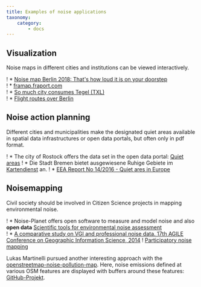 ```yaml
---
title: Examples of noise applications
taxonomy:
    category:
        - docs
---
```


## Visualization

Noise maps in different cities and institutions can be viewed interactively.

! * [Noise map Berlin 2018: That's how loud it is on your doorstep](https://interaktiv.morgenpost.de/laermkarte-berlin/) <br>
! * [framap.fraport.com](http://framap.fraport.de/aimPort/ISFL/Modul_Gis/main.aspx?AID=ISFL2&STY=6) <br>
! * [So much city consumes Tegel (TXL)](https://digitalpresent.tagesspiegel.de/txl) <br>
! * [Flight routes over Berlin](https://digitalpresent.tagesspiegel.de/flugrouten)

## Noise action planning

Different cities and municipalities make the designated quiet areas available in spatial data infrastructures or open data portals, but often only in pdf format.

! * The city of Rostock offers the data set in the open data portal: [Quiet areas](https://www.opendata-hro.de/dataset/ruhige_gebiete)
! * Die Stadt Bremen bietet ausgewiesene Ruhige Gebiete im [Kartendienst](https://metaver.de/kartendienste?layers=eed0276a46a37cae5aa65a23afdbf252&lang=de&topic=themen&bgLayer=webatlasde_light&E=481010.32&N=5889582.39&zoom=7) an.
! * [EEA Report No 14/2016 - Quiet ares in Europe](https://www.eea.europa.eu/publications/quiet-areas-in-europe)


## Noisemapping

Civil society should be involved in Citizen Science projects in mapping environmental noise.

! * Noise-Planet offers open software to measure and model noise and also **open data** [Scientific tools for environmental noise assessment](http://noise-planet.org) <br>
! * [A comparative study on VGI and professional noise data. 17th AGILE Conference on Geographic Information Science, 2014](https://www.researchgate.net/publication/263007263_A_comparative_study_on_VGI_and_professional_noise_data)
! [Participatory noise mapping](https://www.researchgate.net/publication/228479297_Participatory_noise_mapping) <br>

Lukas Martinelli pursued another interesting approach with the [openstreetmap-noise-pollution-map](http://lukasmartinelli.ch/gis/2016/04/03/openstreetmap-noise-pollution-map.html). Here, noise emissions defined at various OSM features are displayed with buffers around these features: [GitHub-Projekt](https://github.com/lukasmartinelli/osm-noise-pollution).
